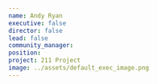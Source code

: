 ```yaml
---
name: Andy Ryan
executive: false
director: false
lead: false
community_manager:   
position:  
project: 211 Project
image: ../assets/default_exec_image.png
---
```

